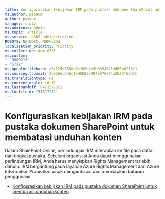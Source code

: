 ```yaml
---
title: Konfigurasikan kebijakan IRM pada pustaka dokumen SharePoint untuk membatasi unduhan konten
ms.author: pebaum
author: pebaum
manager: scotv
ms.audience: Admin
ms.topic: article
ms.service: o365-administration
ROBOTS: NOINDEX, NOFOLLOW
localization_priority: Priority
ms.collection: Adm_O365
ms.custom:
- "9000213"
- "5712"
ms.openlocfilehash: d54125d735db7c169b2e5b0394675dd65b62f8f1
ms.sourcegitcommit: 8bc60ec34bc1e40685e3976576e04a2623f63a7c
ms.translationtype: HT
ms.contentlocale: id-ID
ms.lasthandoff: 04/15/2021
ms.locfileid: "51817211"
---
```

# <a name="configure-irm-policies-on-sharepoint-document-libraries-to-limit-download-of-content"></a>Konfigurasikan kebijakan IRM pada pustaka dokumen SharePoint untuk membatasi unduhan konten

Dalam SharePoint Online, perlindungan IRM diterapkan ke file pada daftar dan tingkat pustaka. Sebelum organisasi Anda dapat menggunakan perlindungan IRM, Anda harus menyiapkan Rights Management terlebih dahulu. IRM bergantung pada layanan Azure Rights Management dari Azure Information Protection untuk mengenkripsi dan menetapkan batasan penggunaan.

- [Konfigurasikan kebijakan IRM pada pustaka dokumen SharePoint untuk membatasi unduhan konten](https://docs.microsoft.com/microsoft-365/compliance/set-up-irm-in-sp-admin-center).
